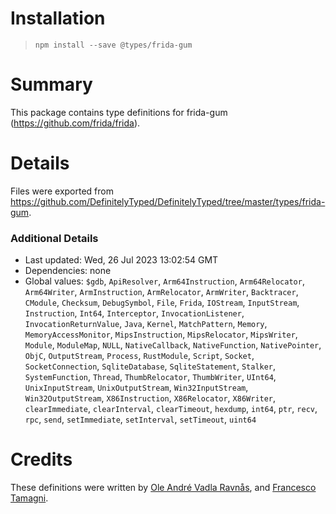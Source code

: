 # Installation
> `npm install --save @types/frida-gum`

# Summary
This package contains type definitions for frida-gum (https://github.com/frida/frida).

# Details
Files were exported from https://github.com/DefinitelyTyped/DefinitelyTyped/tree/master/types/frida-gum.

### Additional Details
 * Last updated: Wed, 26 Jul 2023 13:02:54 GMT
 * Dependencies: none
 * Global values: `$gdb`, `ApiResolver`, `Arm64Instruction`, `Arm64Relocator`, `Arm64Writer`, `ArmInstruction`, `ArmRelocator`, `ArmWriter`, `Backtracer`, `CModule`, `Checksum`, `DebugSymbol`, `File`, `Frida`, `IOStream`, `InputStream`, `Instruction`, `Int64`, `Interceptor`, `InvocationListener`, `InvocationReturnValue`, `Java`, `Kernel`, `MatchPattern`, `Memory`, `MemoryAccessMonitor`, `MipsInstruction`, `MipsRelocator`, `MipsWriter`, `Module`, `ModuleMap`, `NULL`, `NativeCallback`, `NativeFunction`, `NativePointer`, `ObjC`, `OutputStream`, `Process`, `RustModule`, `Script`, `Socket`, `SocketConnection`, `SqliteDatabase`, `SqliteStatement`, `Stalker`, `SystemFunction`, `Thread`, `ThumbRelocator`, `ThumbWriter`, `UInt64`, `UnixInputStream`, `UnixOutputStream`, `Win32InputStream`, `Win32OutputStream`, `X86Instruction`, `X86Relocator`, `X86Writer`, `clearImmediate`, `clearInterval`, `clearTimeout`, `hexdump`, `int64`, `ptr`, `recv`, `rpc`, `send`, `setImmediate`, `setInterval`, `setTimeout`, `uint64`

# Credits
These definitions were written by [Ole André Vadla Ravnås](https://github.com/oleavr), and [Francesco Tamagni](https://github.com/mrmacete).
